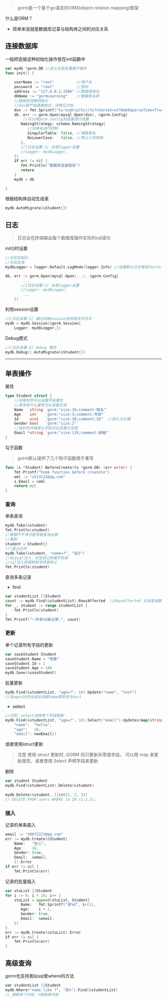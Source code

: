 > gorm是一个基于go语言的ORM(object relation mapping)框架

什么是ORM？
- 简单来说就是数据库记录与结构体之间的对应关系

## 连接数据库
一般把连接这种初始化操作放在init函数中
```go
var mydb *gorm.DB //定义全局变量便于操作
func init() {  
  
    userName := "root"          //用户名  
    password := "root"          //密码  
    address := "127.0.0.1:3306" //数据库地址  
    dbName := "gormLearning"    //数据库名称  
    //数据库连接初始化 
    //dsn要严格遵循格式，详情见文档 
    dsn := fmt.Sprintf("%s:%s@tcp(%s)/%s?charset=utf8mb4&parseTime=True&loc=Local", userName, password, address, dbName)  
    db, err := gorm.Open(mysql.Open(dsn), &gorm.Config{  
		//可以用gorm.config对连接进行设置
       NamingStrategy: schema.NamingStrategy{  
          //对命名进行控制  
          SingularTable: false, //单数表名  
          NoLowerCase:   false, //禁止小写转换  
       },  
       //[日志设置-1] 全局logger设置  
       //Logger: mydbLogger,  
    })  
    if err != nil {  
       fmt.Println("数据库连接错误")  
       return  
    }  
    mydb = db  
  
}
```
根据结构体自动生成表
```go
mydb.AutoMigrate(&Student{})
```
## 日志
>日志会在终端输出每个数据库操作实际的sql语句 

init()时设置
```go
//日志初始化  
//全局生效
mydbLogger = logger.Default.LogMode(logger.Info) //设置默认日志等级为info  

db, err := gorm.Open(mysql.Open(...), &gorm.Config{  
		...
       //[日志设置-1] 全局logger设置  
       //Logger: mydbLogger,  
        ...
    })  
```
利用session设置
```go
//[日志设置-2] 通过创建session选择是否写日志  
mydb = mydb.Session(&gorm.Session{  
    Logger: mydbLogger,})
```
Debug模式
```go
//[日志设置-3] debug 模式  
mydb.Debug().AutoMigrate(&Student{})
```
---
## 单表操作
属性
```go
type Student struct {  
    //利用标签可以设置字段属性  
    //具体有什么属性可以查看文档
    Name   string `gorm:"size:16;comment:姓名"`  
    Age    int    `gorm:"size:3;comment:年龄"`  
    Id     uint   `gorm:"size:10;comment:ID"` //默认为主键  
    Gender bool   `gorm:"size:2"`  
    //指针的作用是让字段可以设置为空值  
    Email *string `gorm:"size:128;comment:邮箱"`  
}
```
勾子函数
> gorm默认提供了几个钩子函数用于重写
```go
func (s *Student) BeforeCreate(tx *gorm.DB) (err error) {  
    fmt.Printf("hook function before create\n")  
    eml := "s213131@qq.com"  
    s.Email = &eml  
    return nil  
}
```
### 查询
单条查询
```go
mydb.Take(&student)  
fmt.Println(student)  
//数据不干净可能导致查询出错 
//重制
student = Student{}  
//?是占位符  
mydb.Take(&student, "name=?", "张3")  
//防止sql注入，切忌自己拼接字符串  
//sql注入原理就是字符串转义  
fmt.Println(student)
```
查询多条记录
- find
```go
var studentList []Student  
count := mydb.Find(&studentList).RowsAffected  //RowsAffected 记录查询数量
for _, student := range studentList {  
    fmt.Println(student)  
}  
fmt.Printf("一共有%d条记录:", count)
```
### 更新
单个记录所有字段的更新
```go
var saveStudent Student 
saveStudent.Name = "帕鲁"  
saveStudent.Id = 1  
saveStudent.Age = 100  
mydb.Save(&saveStudent)  

```
批量更新
```go
mydb.Find(&studentList, "age=?", 10).Update("name", "test")
//将age=10的全部记录都name都修改为test
```
- select
```go
//示例：select选择单个字段更新  
mydb.Find(&studentList, "age=?", 10).Select("email").Updates(map[string]interface{}{  
    "name":  "hello",  
    "age":   18,  
    "email": newEmail})
```
 或者使用struct更新
> 注意 使用 struct 更新时, GORM 将只更新非零值字段。 可以用 map 来更新属性，或者使用 Select 声明字段来更新

删除
```go
var student Student  
mydb.Find(&studentList).Delete(&student)  
  
mydb.Delete(&student, []int{1, 2, 3})  
// DELETE FROM users WHERE id IN (1,2,3);
```

### 插入
记录的单条插入
```go
email := "30872223@qq.com"  
err := mydb.Create(&Student{  
    Name:   "张三",  
    Age:    18,    
    Gender: true,    
    Email:  &email,
    }).Error  
if err != nil {  
    fmt.Println(err)
```
记录的批量插入
```go
var stuList []Student  
for i := 0; i < 10; i++ {  
    stuList = append(stuList, Student{  
       Name:   fmt.Sprintf("张%d", i+11),  
       Age:    i + 1,  
       Gender: true,  
       Email:  &email,  
    })  
}  
err := mydb.Create(&stuList).Error  
if err != nil {  
    fmt.Println(err)  
}
```

## 高级查询
gorm也支持类似sql里where的方法
```go
var studentList []Student  
mydb.Where("name like ?", "张%").Find(&studentList)
//_替换单个内容，%替换串内容
```
